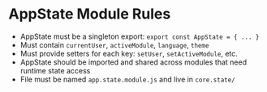 # AppState Module Rules

- AppState must be a singleton export: `export const AppState = { ... }`
- Must contain `currentUser`, `activeModule`, `language`, `theme`
- Must provide setters for each key: `setUser`, `setActiveModule`, etc.
- AppState should be imported and shared across modules that need runtime state access
- File must be named `app.state.module.js` and live in `core.state/`
